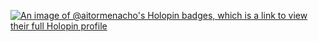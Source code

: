 
[![An image of @aitormenacho's Holopin badges, which is a link to view their full Holopin profile](https://holopin.me/aitormenacho)](https://holopin.io/@aitormenacho)
